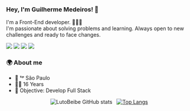 
### Hey, I'm Guilherme Medeiros!  👋

I'm a Front-End developer. 👨🏻‍💻 <br>
I'm passionate about solving problems and learning. Always open to new challenges and ready to face changes.
<p>
<a href="https://www.linkedin.com/in/guilherme-de-amorim-medeiros-2019341ba/"><img src="https://img.shields.io/badge/LinkedIn-0077B5?style=for-the-badge&logo=linkedin&logoColor=white"/></a> 
<a href="https://twitter.com/Medeirosx_"><img src="https://img.shields.io/badge/Twitter-1DA1F2?style=for-the-badge&logo=twitter&logoColor=white"/></a> 
<!--<a href="https://discord.com/"><img src="https://img.shields.io/badge/Discord-7289DA?style=for-the-badge&logo=discord&logoColor=white"/></a> -->
<a href="mailto:guilhermedeamorimmedeiros@yahoo.com.br ?subject=Hello"><img src="https://img.shields.io/badge/Gmail-D14836?style=for-the-badge&logo=gmail&logoColor=white"/></a>
<a href="https://www.instagram.com/eh_guilherme/">
 <img src="https://img.shields.io/badge/Instagram-e2725b?style=for-the-badge&logo=Instagram&logoColor=white" />
</a>

### 🌍 About me 
- 📍 ˢᵖ  São Paulo 
- 🧑🏻 16 Years
- 🚀 Objective: Develop Full Stack

<div align="center">

![LutoBeibe GitHub stats](https://github-readme-stats.vercel.app/api?username=LutoBeibe&show_icons=true&theme=dracula) &nbsp;
[![Top Langs](https://github-readme-stats.vercel.app/api/top-langs/?username=LutoBeibe&layout=compact&theme=dracula)](https://github.com/LutoBeibe/github-readme-stats)
</div>
<!--
**LutoBeibe/LutoBeibe** is a ✨ _special_ ✨ repository because its `README.md` (this file) appears on your GitHub profile.

Here are some ideas to get you started:

- 🔭 I’m currently working on ...
- 🌱 I’m currently learning ...
- 👯 I’m looking to collaborate on ...
- 🤔 I’m looking for help with ...
- 💬 Ask me about ...
- 📫 How to reach me: ...
- 😄 Pronouns: ...
- ⚡ Fun fact: ...
-->
